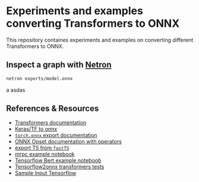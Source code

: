 # Experiments and examples converting Transformers to ONNX

This repository containes experiments and examples on converting different Transformers to ONNX. 

## Inspect a graph with [Netron](https://github.com/lutzroeder/Netron)

```bash
netron exports/model.onnx
```

a asdas
 ## References & Resources

* [Transformers documentation](https://huggingface.co/docs/transformers/serialization)
* [Keras/TF to onnx](https://github.com/onnx/tensorflow-onnx)
* [`torch.onnx` export documentation](https://pytorch.org/docs/stable/onnx.html)
* [ONNX Opset documentation with operators](https://github.com/onnx/onnx/blob/master/docs/Operators.md)
* [export T5 from `fastT5`](https://github.com/Ki6an/fastT5/blob/8dda859086af631a10ad210a5f1afdec64d49616/fastT5/onnx_exporter.py#L45)
* [mrpc example notebook](https://github.com/philschmid/transformers-inference-experiments/blob/main/onnx/simple_mrpc_example.ipynb)
* [Tensorflow Bert example noteboob](https://github.com/onnx/tensorflow-onnx/blob/master/tutorials/huggingface-bert.ipynb)
* [Tensorflow2onnx transformers tests](https://github.com/onnx/tensorflow-onnx/blob/master/tests/huggingface.py)
* [Sample Input Tensorflow](https://github.com/onnx/tensorflow-onnx/blob/72d64606d9aff4f93bb064ba901af49377266150/tests/huggingface.py#L129)